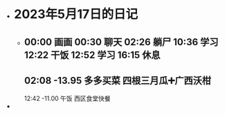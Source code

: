 - # 2023年5月17日的日记
	- 00:00
	  画画
	  00:30
	  聊天
	  02:26
	  躺尸
	  10:36
	  学习
	  12:22
	  干饭
	  12:52
	  学习
	  16:15
	  休息 
	  ---
	  02:08
	  -13.95
	  多多买菜
	  四根三月瓜➕广西沃柑
	  --
	  12:42
	  -11.00
	  午饭
	  西区食堂快餐
-
